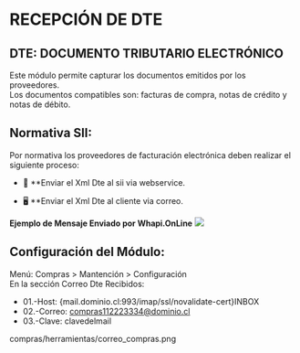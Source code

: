 # RECEPCIÓN DE DTE

## DTE: DOCUMENTO TRIBUTARIO ELECTRÓNICO

Este módulo permite capturar los documentos emitidos por los proveedores.
<br>Los documentos compatibles son: facturas de compra, notas de crédito y notas de débito.

## Normativa SII:
Por normativa los proveedores de facturación electrónica deben realizar el siguiente proceso:

-   🔲 **Enviar el Xml Dte al sii via webservice.

-   🖥 **Enviar el Xml Dte al cliente via correo. 

**Ejemplo de Mensaje Enviado por Whapi.OnLine**
<img src="https://whapi.online/assets/img/demo_mensaje_con_imagen.jpg"   />


## Configuración del Módulo:
Menú: Compras > Mantención > Configuración
<br>En la sección Correo Dte Recibidos:

-   01.-Host: {mail.dominio.cl:993/imap/ssl/novalidate-cert}INBOX
-   02.-Correo: compras112223334@dominio.cl
-   03.-Clave: clavedelmail

compras/herramientas/correo_compras.png
 
